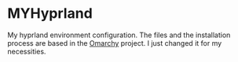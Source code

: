 # MYHyprland
My hyprland environment configuration. The files and the installation process are based in the [Omarchy](https://github.com/basecamp/omarchy) project. I just changed it for my necessities.
